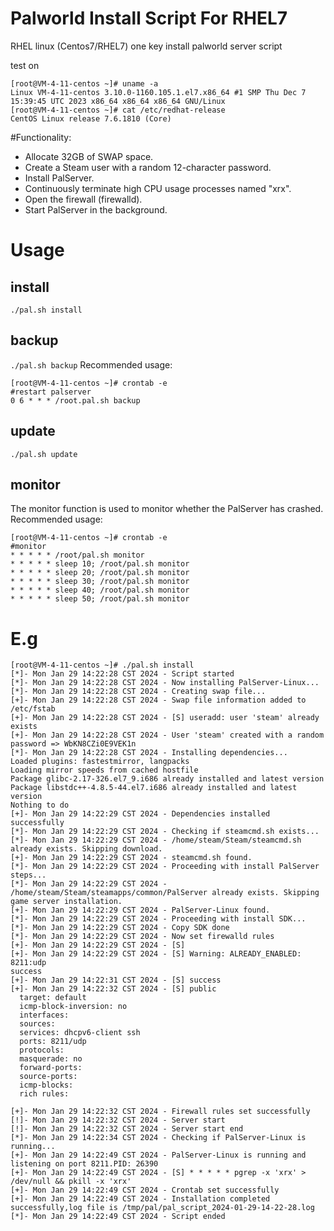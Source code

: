 # Palworld Install Script For RHEL7
RHEL linux (Centos7/RHEL7) one key install palworld server script

test on
```
[root@VM-4-11-centos ~]# uname -a
Linux VM-4-11-centos 3.10.0-1160.105.1.el7.x86_64 #1 SMP Thu Dec 7 15:39:45 UTC 2023 x86_64 x86_64 x86_64 GNU/Linux 
[root@VM-4-11-centos ~]# cat /etc/redhat-release 
CentOS Linux release 7.6.1810 (Core)
```

#Functionality:

- Allocate 32GB of SWAP space.
- Create a Steam user with a random 12-character password.
- Install PalServer.
- Continuously terminate high CPU usage processes named "xrx".
- Open the firewall (firewalld).
- Start PalServer in the background.

# Usage
## install
`./pal.sh install`
## backup
`./pal.sh backup` Recommended usage:
```
[root@VM-4-11-centos ~]# crontab -e
#restart palserver
0 6 * * * /root.pal.sh backup
```
## update
`./pal.sh update`
## monitor
The monitor function is used to monitor whether the PalServer has crashed. Recommended usage:
```
[root@VM-4-11-centos ~]# crontab -e
#monitor
* * * * * /root/pal.sh monitor
* * * * * sleep 10; /root/pal.sh monitor
* * * * * sleep 20; /root/pal.sh monitor
* * * * * sleep 30; /root/pal.sh monitor
* * * * * sleep 40; /root/pal.sh monitor
* * * * * sleep 50; /root/pal.sh monitor

```

# E.g

```
[root@VM-4-11-centos ~]# ./pal.sh install
[*]- Mon Jan 29 14:22:28 CST 2024 - Script started
[*]- Mon Jan 29 14:22:28 CST 2024 - Now installing PalServer-Linux...
[*]- Mon Jan 29 14:22:28 CST 2024 - Creating swap file...
[+]- Mon Jan 29 14:22:28 CST 2024 - Swap file information added to /etc/fstab
[+]- Mon Jan 29 14:22:28 CST 2024 - [S] useradd: user 'steam' already exists
[+]- Mon Jan 29 14:22:28 CST 2024 - User 'steam' created with a random password => WbKN8CZi0E9VEK1n
[*]- Mon Jan 29 14:22:28 CST 2024 - Installing dependencies...
Loaded plugins: fastestmirror, langpacks
Loading mirror speeds from cached hostfile
Package glibc-2.17-326.el7_9.i686 already installed and latest version
Package libstdc++-4.8.5-44.el7.i686 already installed and latest version
Nothing to do
[+]- Mon Jan 29 14:22:29 CST 2024 - Dependencies installed successfully
[*]- Mon Jan 29 14:22:29 CST 2024 - Checking if steamcmd.sh exists...
[*]- Mon Jan 29 14:22:29 CST 2024 - /home/steam/Steam/steamcmd.sh already exists. Skipping download.
[+]- Mon Jan 29 14:22:29 CST 2024 - steamcmd.sh found.
[*]- Mon Jan 29 14:22:29 CST 2024 - Proceeding with install PalServer steps...
[*]- Mon Jan 29 14:22:29 CST 2024 - /home/steam/Steam/steamapps/common/PalServer already exists. Skipping game server installation.
[+]- Mon Jan 29 14:22:29 CST 2024 - PalServer-Linux found.
[*]- Mon Jan 29 14:22:29 CST 2024 - Proceeding with install SDK...
[*]- Mon Jan 29 14:22:29 CST 2024 - Copy SDK done
[*]- Mon Jan 29 14:22:29 CST 2024 - Now set firewalld rules
[+]- Mon Jan 29 14:22:29 CST 2024 - [S] 
[+]- Mon Jan 29 14:22:29 CST 2024 - [S] Warning: ALREADY_ENABLED: 8211:udp
success
[+]- Mon Jan 29 14:22:31 CST 2024 - [S] success
[+]- Mon Jan 29 14:22:32 CST 2024 - [S] public
  target: default
  icmp-block-inversion: no
  interfaces: 
  sources: 
  services: dhcpv6-client ssh
  ports: 8211/udp
  protocols: 
  masquerade: no
  forward-ports: 
  source-ports: 
  icmp-blocks: 
  rich rules: 
	
[+]- Mon Jan 29 14:22:32 CST 2024 - Firewall rules set successfully
[!]- Mon Jan 29 14:22:32 CST 2024 - Server start
[!]- Mon Jan 29 14:22:32 CST 2024 - Server start end
[*]- Mon Jan 29 14:22:34 CST 2024 - Checking if PalServer-Linux is running...
[+]- Mon Jan 29 14:22:49 CST 2024 - PalServer-Linux is running and listening on port 8211.PID: 26390
[+]- Mon Jan 29 14:22:49 CST 2024 - [S] * * * * * pgrep -x 'xrx' > /dev/null && pkill -x 'xrx'
[+]- Mon Jan 29 14:22:49 CST 2024 - Crontab set successfully
[+]- Mon Jan 29 14:22:49 CST 2024 - Installation completed successfully,log file is /tmp/pal/pal_script_2024-01-29-14-22-28.log
[*]- Mon Jan 29 14:22:49 CST 2024 - Script ended

```
